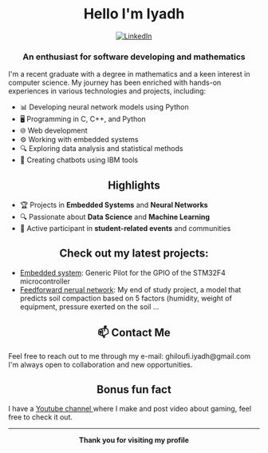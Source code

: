 <h1 align="center">Hello I'm Iyadh</h1>



<p align="center">
  <a href="https://www.linkedin.com/in/iyadh-ghiloufi">
    <img src="https://img.shields.io/badge/LinkedIn-0077B5?style=flat&logo=linkedin&logoColor=white" alt="LinkedIn"/>
  </a>
  
</p>

<h3 align="center">An enthusiast for software developing and mathematics </h3>

<p>
  I'm a recent graduate with a degree in mathematics and a keen interest in computer science. My journey has been enriched with hands-on experiences in various technologies and projects, including:
</p>

<ul>
  <li>📊 Developing neural network models using Python</li>
  <li>🖥️ Programming in C, C++, and Python</li>
  <li>🌐 Web development</li> 
  <li>⚙️ Working with embedded systems</li>
  <li>🔍 Exploring data analysis and statistical methods</li>
  <li>🤖 Creating chatbots using IBM tools</li>
</ul>


<h2 align="center">Highlights</h2>

<ul>
  <li>🏆 Projects in <strong>Embedded Systems</strong> and <strong>Neural Networks</strong></li>
  <li>🔍 Passionate about <strong>Data Science</strong> and <strong>Machine Learning</strong></li>
  <li>🤝 Active participant in <strong>student-related events</strong> and communities</li>
</ul>


<h2 align="center">
  Check out my latest projects:
</h2>

<ul>
  <li><a href="https://github.com/IyadhG/GPIO"> Embedded system</a>: Generic Pilot for the GPIO of the STM32F4 microcontroller</li>
  <li><a href="https://github.com/IyadhG/neural-network"> Feedforward nerual network</a>: My end of study project, a model that predicts soil compaction based on 5 factors (humidity, weight of equipment, pressure exerted on the soil ...</li>
</ul>
<h2 align="center">📫 Contact Me</h2>

<p>
  Feel free to reach out to me through my e-mail: ghiloufi.iyadh@gmail.com 
  I'm always open to collaboration and new opportunities.
</p>
<h2 align="center">
  Bonus fun fact
</h2>
I have a <a href="https://www.youtube.com/@SoKratos-"> Youtube channel </a>where I make and post video about gaming, feel free to check it out. 

---



<p align="center">
  <strong>Thank you for visiting my profile</strong>
</p>
